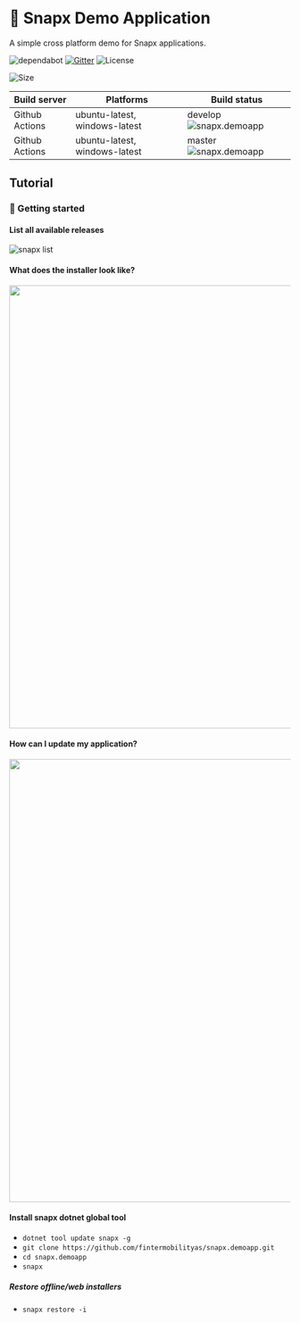 # 📖 Snapx Demo Application

A simple cross platform demo for Snapx applications.

![dependabot](https://api.dependabot.com/badges/status?host=github&repo=fintermobilityas/snapx.demoapp) [![Gitter](https://badges.gitter.im/fintermobilityas-snapx/community.svg)](https://gitter.im/fintermobilityas-snapx/community?utm_source=badge&utm_medium=badge&utm_campaign=pr-badge) ![License](https://img.shields.io/github/license/fintermobilityas/snapx.demoapp.svg)

![Size](https://img.shields.io/github/repo-size/fintermobilityas/snapx.svg) 

| Build server | Platforms | Build status |
|--------------|----------|--------------|
| Github Actions | ubuntu-latest, windows-latest | develop ![snapx.demoapp](https://github.com/fintermobilityas/snapx.demoapp/workflows/demoapp/badge.svg?branch=develop) |
| Github Actions | ubuntu-latest, windows-latest | master ![snapx.demoapp](https://github.com/fintermobilityas/snapx.demoapp/workflows/demoapp/badge.svg?branch=master) |

## Tutorial

### 🚀 Getting started

#### List all available releases

![snapx list](https://media.githubusercontent.com/media/fintermobilityas/snapx.demoapp/develop/docs/snapxlist.png)

#### What does the installer look like?

<img src="https://media.githubusercontent.com/media/fintermobilityas/snapx/develop/docs/snapxinstaller.gif" width="794" />

#### How can I update my application?

<img src="https://media.githubusercontent.com/media/fintermobilityas/snapx.demoapp/develop/docs/demoappupdate.gif" width="794" />

#### Install snapx dotnet global tool

- `dotnet tool update snapx -g`
- `git clone https://github.com/fintermobilityas/snapx.demoapp.git`
- `cd snapx.demoapp`
- `snapx`

##### Restore offline/web installers

- `snapx restore -i`
